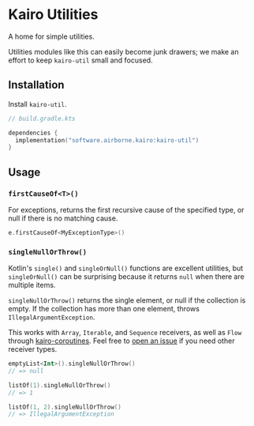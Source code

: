 # Kairo Utilities

A home for simple utilities.

Utilities modules like this can easily become junk drawers;
we make an effort to keep `kairo-util` small and focused.

## Installation

Install `kairo-util`.

```kotlin
// build.gradle.kts

dependencies {
  implementation("software.airborne.kairo:kairo-util")
}
```

## Usage

### `firstCauseOf<T>()`

For exceptions,
returns the first recursive cause of the specified type, or null if there is no matching cause.

```kotlin
e.firstCauseOf<MyExceptionType>()
```

### `singleNullOrThrow()`

Kotlin's `single()` and `singleOrNull()` functions are excellent utilities,
but `singleOrNull()` can be surprising because it returns `null` when there are multiple items.

`singleNullOrThrow()` returns the single element, or null if the collection is empty.
If the collection has more than one element, throws `IllegalArgumentException`.

This works with `Array`, `Iterable`, and `Sequence` receivers,
as well as `Flow` through [kairo-coroutines](../kairo-coroutines).
Feel free to [open an issue](https://github.com/hudson155/kairo/issues/new)
if you need other receiver types.

```kotlin
emptyList<Int>().singleNullOrThrow()
// => null

listOf(1).singleNullOrThrow()
// => 1

listOf(1, 2).singleNullOrThrow()
// => IllegalArgumentException
```
